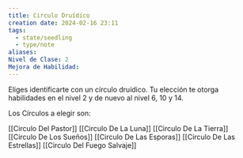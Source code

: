 ```yaml
---
title: Circulo Druídico
creation date: 2024-02-16 23:11
tags:
  - state/seedling
  - type/note
aliases: 
Nivel de Clase: 2
Mejora de Habilidad:
---
```

Eliges identificarte con un círculo druídico. Tu elección te otorga habilidades en el nivel 2 y de nuevo al nivel 6, 10 y 14.

Los Círculos a elegir son:

[[Circulo Del Pastor]]
[[Circulo De La Luna]]
[[Circulo De La Tierra]]
[[Circulo De Los Sueños]]
[[Circulo De Las Esporas]]
[[Circulo De Las Estrellas]]
[[Circulo Del Fuego Salvaje]]